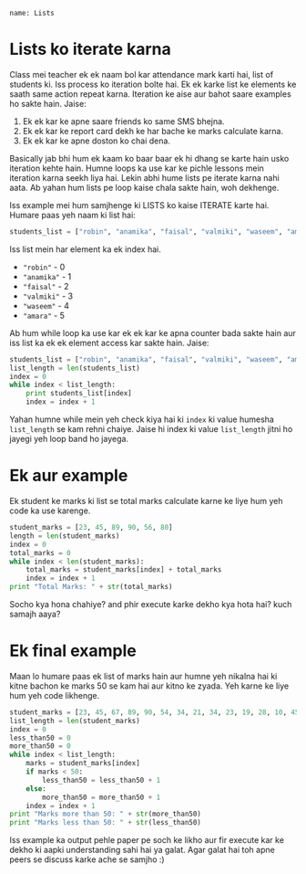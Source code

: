 ```ngMeta
name: Lists
```

# Lists ko iterate karna

Class mei teacher ek ek naam bol kar attendance mark karti hai, list of students ki. Iss process ko iteration bolte hai. Ek ek karke list ke elements ke saath same action repeat karna. Iteration ke aise aur bahot saare examples ho sakte hain. Jaise:

1. Ek ek kar ke apne saare friends ko same SMS bhejna.
2. Ek ek kar ke report card dekh ke har bache ke marks calculate karna.
3. Ek ek kar ke apne doston ko chai dena.

Basically jab bhi hum ek kaam ko baar baar ek hi dhang se karte hain usko iteration kehte hain. Humne loops ka use kar ke pichle lessons mein iteration karna seekh liya hai. Lekin abhi hume lists pe iterate karna nahi aata. Ab yahan hum lists pe loop kaise chala sakte hain, woh dekhenge.

Iss example mei hum samjhenge ki LISTS ko kaise ITERATE karte hai. Humare paas yeh naam ki list hai:

```python
students_list = ["robin", "anamika", "faisal", "valmiki", "waseem", "amara"]
```

Iss list mein har element ka ek index hai.

* `"robin"` - 0
*  `"anamika"` - 1
*  `"faisal"` - 2
*  `"valmiki"` - 3
*  `"waseem"` - 4
*  `"amara"` - 5

Ab hum while loop ka use kar ek ek kar ke apna counter bada sakte hain aur iss list ka ek ek element access kar sakte hain. Jaise:

```python
students_list = ["robin", "anamika", "faisal", "valmiki", "waseem", "amara"]
list_length = len(students_list)
index = 0
while index < list_length:
	print students_list[index]
	index = index + 1
```

Yahan humne while mein yeh check kiya hai ki `index` ki value humesha `list_length` se kam rehni chaiye. Jaise hi index ki value `list_length` jitni ho jayegi yeh loop band ho jayega.

# Ek aur example

Ek student ke marks ki list se total marks calculate karne ke liye hum yeh code ka use karenge.

```python
student_marks = [23, 45, 89, 90, 56, 80] 
length = len(student_marks)
index = 0
total_marks = 0
while index < len(student_marks):
	total_marks = student_marks[index] + total_marks
	index = index + 1
print "Total Marks: " + str(total_marks)
```

Socho kya hona chahiye? and phir execute karke dekho kya hota hai? kuch samajh aaya?

# Ek final example

Maan lo humare paas ek list of marks hain aur humne yeh nikalna hai ki kitne bachon ke marks 50 se kam hai aur kitno ke zyada. Yeh karne ke liye hum yeh code likhenge.

```python
student_marks = [23, 45, 67, 89, 90, 54, 34, 21, 34, 23, 19, 28, 10, 45, 86, 87, 09]
list_length = len(student_marks)
index = 0
less_than50 = 0
more_than50 = 0
while index < list_length:
	marks = student_marks[index]
	if marks < 50:
		less_than50 = less_than50 + 1
	else:
		more_than50 = more_than50 + 1
	index = index + 1
print "Marks more than 50: " + str(more_than50)
print "Marks less than 50: " + str(less_than50)
```

Iss example ka output pehle paper pe soch ke likho aur fir execute kar ke dekho ki aapki understanding sahi hai ya galat. Agar galat hai toh apne peers se discuss karke ache se samjho :)